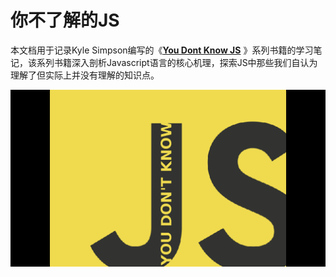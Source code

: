 # 你不了解的JS

本文档用于记录Kyle Simpson编写的《[**You Dont Know JS**](https://github.com/getify/You-Dont-Know-JS) 》系列书籍的学习笔记，该系列书籍深入剖析Javascript语言的核心机理，探索JS中那些我们自认为理解了但实际上并没有理解的知识点。

![](/cover.jpg)

